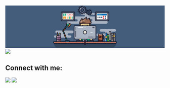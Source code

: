 ![Header](https://github.com/JIboJIb/JIboJIb/blob/main/Assets/header.jpg)
![](https://komarev.com/ghpvc/?username=JIboJIb)
## Connect with me:
<p align="left">

<a href = "https://www.linkedin.com/in/vlad-hladkyi/"><img src="https://img.icons8.com/fluent/48/000000/linkedin.png"/></a>
<a href="mailto:hladkyi.vlados@gmail.com?subject=Job Offer&body=Thanks for choosing me"><img src="https://img.icons8.com/color/48/000000/apple-mail.png"/></a>
